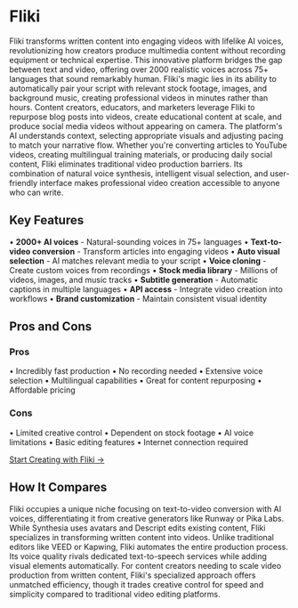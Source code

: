 # Fliki

Fliki transforms written content into engaging videos with lifelike AI voices, revolutionizing how creators produce multimedia content without recording equipment or technical expertise. This innovative platform bridges the gap between text and video, offering over 2000 realistic voices across 75+ languages that sound remarkably human. Fliki's magic lies in its ability to automatically pair your script with relevant stock footage, images, and background music, creating professional videos in minutes rather than hours. Content creators, educators, and marketers leverage Fliki to repurpose blog posts into videos, create educational content at scale, and produce social media videos without appearing on camera. The platform's AI understands context, selecting appropriate visuals and adjusting pacing to match your narrative flow. Whether you're converting articles to YouTube videos, creating multilingual training materials, or producing daily social content, Fliki eliminates traditional video production barriers. Its combination of natural voice synthesis, intelligent visual selection, and user-friendly interface makes professional video creation accessible to anyone who can write.

## Key Features

• **2000+ AI voices** - Natural-sounding voices in 75+ languages
• **Text-to-video conversion** - Transform articles into engaging videos
• **Auto visual selection** - AI matches relevant media to your script
• **Voice cloning** - Create custom voices from recordings
• **Stock media library** - Millions of videos, images, and music tracks
• **Subtitle generation** - Automatic captions in multiple languages
• **API access** - Integrate video creation into workflows
• **Brand customization** - Maintain consistent visual identity

## Pros and Cons

### Pros
• Incredibly fast production
• No recording needed
• Extensive voice selection
• Multilingual capabilities
• Great for content repurposing
• Affordable pricing

### Cons
• Limited creative control
• Dependent on stock footage
• AI voice limitations
• Basic editing features
• Internet connection required

[Start Creating with Fliki →](https://fliki.ai)

## How It Compares

Fliki occupies a unique niche focusing on text-to-video conversion with AI voices, differentiating it from creative generators like Runway or Pika Labs. While Synthesia uses avatars and Descript edits existing content, Fliki specializes in transforming written content into videos. Unlike traditional editors like VEED or Kapwing, Fliki automates the entire production process. Its voice quality rivals dedicated text-to-speech services while adding visual elements automatically. For content creators needing to scale video production from written content, Fliki's specialized approach offers unmatched efficiency, though it trades creative control for speed and simplicity compared to traditional video editing platforms.
